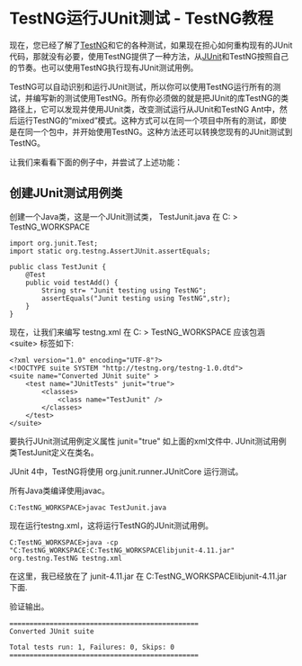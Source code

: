 # TestNG运行JUnit测试 - TestNG教程

现在，您已经了解了[TestNG](http://www.yiibai.com/html/testng)和它的各种测试，如果现在担心如何重构现有的JUnit代码，那就没有必要，使用TestNG提供了一种方法，从[JUnit](http://www.yiibai.com/html/junit/)和TestNG按照自己的节奏。也可以使用TestNG执行现有JUnit测试用例。

TestNG可以自动识别和运行JUnit测试，所以你可以使用TestNG运行所有的测试，并编写新的测试使用TestNG。所有你必须做的就是把JUnit的库TestNG的类路径上，它可以发现并使用JUnit类，改变测试运行从JUnit和TestNG Ant中，然后运行TestNG的“mixed”模式。这种方式可以在同一个项目中所有的测试，即使是在同一个包中，并开始使用TestNG。这种方法还可以转换您现有的JUnit测试到TestNG。

让我们来看看下面的例子中，并尝试了上述功能：

## 创建JUnit测试用例类

创建一个Java类，这是一个JUnit测试类， TestJunit.java 在 C: &gt; TestNG_WORKSPACE

```
import org.junit.Test;
import static org.testng.AssertJUnit.assertEquals;

public class TestJunit {
    @Test
    public void testAdd() {
        String str= "Junit testing using TestNG";
        assertEquals("Junit testing using TestNG",str);
    }
}
```

现在，让我们来编写 testng.xml 在 C: &gt; TestNG_WORKSPACE 应该包涵 &lt;suite&gt; 标签如下:

```
<?xml version="1.0" encoding="UTF-8"?>
<!DOCTYPE suite SYSTEM "http://testng.org/testng-1.0.dtd">
<suite name="Converted JUnit suite" >
    <test name="JUnitTests" junit="true">
        <classes>
            <class name="TestJunit" />
        </classes>
    </test>
</suite>

```

要执行JUnit测试用例定义属性 junit="true" 如上面的xml文件中. JUnit测试用例类TestJunit定义在类名。

JUnit 4中，TestNG将使用 org.junit.runner.JUnitCore 运行测试。

所有Java类编译使用javac。

```
C:TestNG_WORKSPACE>javac TestJunit.java

```

现在运行testng.xml，这将运行TestNG的JUnit测试用例。

```
C:TestNG_WORKSPACE>java -cp "C:TestNG_WORKSPACE:C:TestNG_WORKSPACElibjunit-4.11.jar" org.testng.TestNG testng.xml

```

在这里，我已经放在了 junit-4.11.jar 在 C:TestNG_WORKSPACElibjunit-4.11.jar下面.

验证输出。

```
===============================================
Converted JUnit suite

Total tests run: 1, Failures: 0, Skips: 0
===============================================
```

